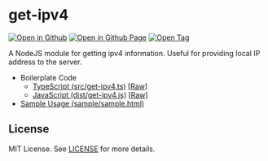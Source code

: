 # get-ipv4

[![Open in Github](https://img.shields.io/badge/Open_in_GitHub-6e5494)](https://github.com/JamesRobertHugginsNgo/get-ipv4)
[![Open in Github Page](https://img.shields.io/badge/Open_in_GitHub%20Page-4078c0)](https://jamesroberthugginsngo.github.io/get-ipv4/)
[![Open Tag](https://img.shields.io/badge/Open_Tag-2.1.0-6cc644)](https://github.com/JamesRobertHugginsNgo/get-ipv4/tree/2.1.0)

A NodeJS module for getting ipv4 information. Useful for providing local IP address to the server.

- Boilerplate Code
	- [TypeScript (src/get-ipv4.ts)](./src/get-ipv4.ts) [[Raw](./src/get-ipv4.ts?raw=1)]
	- [JavaScript (dist/get-ipv4.js)](./dist/get-ipv4.js) [[Raw](./dist/get-ipv4.js?raw=1)]
- [Sample Usage (sample/sample.html)](./sample/sample.html)

## License

MIT License. See [LICENSE](LICENSE) for more details.
